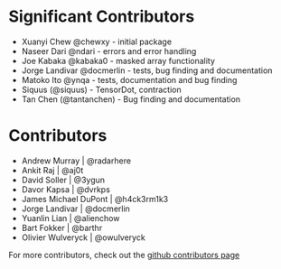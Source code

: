 # Significant Contributors #


* Xuanyi Chew @chewxy - initial package
* Naseer Dari @ndari - errors and error handling
* Joe  Kabaka @kabaka0 - masked array functionality
* Jorge Landivar @docmerlin - tests, bug finding and documentation
* Matoko Ito @ynqa - tests, documentation and bug finding
* Siquus (@siquus) - TensorDot, contraction
* Tan Chen (@tantanchen) - Bug finding and documentation


# Contributors


* Andrew Murray | @radarhere
* Ankit Raj | @aj0t
* David Soller | @3ygun
* Davor Kapsa | @dvrkps
* James Michael DuPont | @h4ck3rm1k3
* Jorge Landivar | @docmerlin
* Yuanlin Lian | @alienchow
* Bart Fokker | @barthr
* Olivier Wulveryck | @owulveryck


For more contributors, check out the [github contributors page](https://github.com/gorgonia/graphs/contributors)
